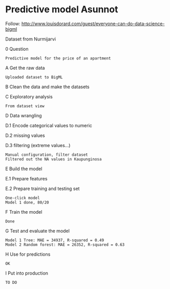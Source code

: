 # Predictive model Asunnot

Follow: http://www.louisdorard.com/guest/everyone-can-do-data-science-bigml

Dataset from Nurmijarvi

0 Question

    Predictive model for the price of an apartment

A Get the raw data

    Uploaded dataset to BigML

B Clean the data and make the datasets

C Exploratory analysis

    From dataset view

D Data wrangling

D.1 Encode categorical values to numeric

D.2 missing values

D.3 filtering (extreme values...)

    Manual configuration, filter dataset
    Filtered out the NA values in Kaupunginosa

E Build the model

E.1 Prepare features

E.2 Prepare training and testing set

    One-click model
    Model 1 done, 80/20

F Train the model

    Done

G Test and evaluate the model

    Model 1 Tree: MAE = 34937, R-squared = 0.49
    Model 2 Random forest: MAE = 26352, R-squared = 0.63

H Use for predictions

    OK

I Put into production

    TO DO
